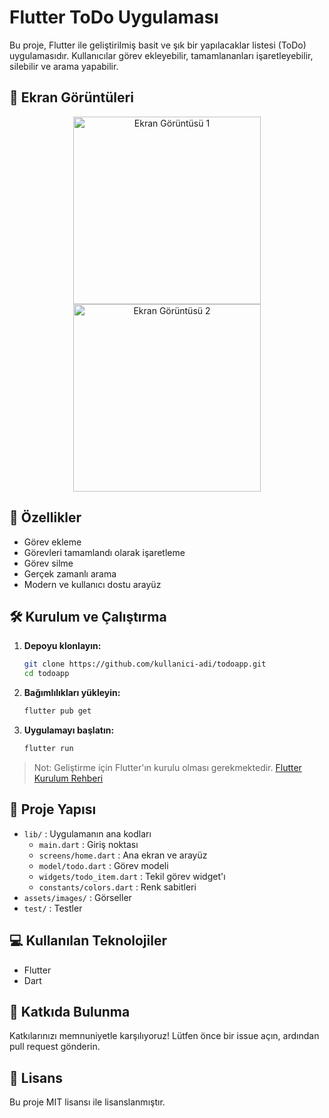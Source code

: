 # Flutter ToDo Uygulaması

Bu proje, Flutter ile geliştirilmiş basit ve şık bir yapılacaklar listesi (ToDo) uygulamasıdır. Kullanıcılar görev ekleyebilir, tamamlananları işaretleyebilir, silebilir ve arama yapabilir.

## 📱 Ekran Görüntüleri

<p align="center">
  <img src="https://github.com/user-attachments/assets/39572496-9a79-4cce-a66a-52aebb6b0ada" alt="Ekran Görüntüsü 1" width="300" />
  <img src="https://github.com/user-attachments/assets/8c8c7719-c7e7-4979-a027-3a2d729e7518" alt="Ekran Görüntüsü 2" width="300" />
</p>


## 🚀 Özellikler
- Görev ekleme
- Görevleri tamamlandı olarak işaretleme
- Görev silme
- Gerçek zamanlı arama
- Modern ve kullanıcı dostu arayüz

## 🛠️ Kurulum ve Çalıştırma

1. **Depoyu klonlayın:**
   ```bash
   git clone https://github.com/kullanici-adi/todoapp.git
   cd todoapp
   ```
2. **Bağımlılıkları yükleyin:**
   ```bash
   flutter pub get
   ```
3. **Uygulamayı başlatın:**
   ```bash
   flutter run
   ```

> Not: Geliştirme için Flutter'ın kurulu olması gerekmektedir. [Flutter Kurulum Rehberi](https://docs.flutter.dev/get-started/install)

## 📂 Proje Yapısı

- `lib/` : Uygulamanın ana kodları
  - `main.dart` : Giriş noktası
  - `screens/home.dart` : Ana ekran ve arayüz
  - `model/todo.dart` : Görev modeli
  - `widgets/todo_item.dart` : Tekil görev widget'ı
  - `constants/colors.dart` : Renk sabitleri
- `assets/images/` : Görseller
- `test/` : Testler

## 💻 Kullanılan Teknolojiler
- Flutter
- Dart

## 🤝 Katkıda Bulunma
Katkılarınızı memnuniyetle karşılıyoruz! Lütfen önce bir issue açın, ardından pull request gönderin.

## 📝 Lisans
Bu proje MIT lisansı ile lisanslanmıştır.
